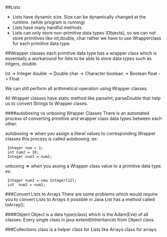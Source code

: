 ##Lists

- Lists have dynamic size. Size can be dynamically changed at the runtime. (while program is running)
- Lists have many handful methods
- Lists can only store non-primitive data types (Objects), so we can not store primitives like int,double, char
rather we have to use Wrapperclass for each primitive data type.


##Wrapper classes
each primitive data type has a wrapper class which is essentially a workaround for lists to be able to store
data types such as Intgers, double.

int -> Integer
double -> Double
char -> Character
boolean -> Boolean
float -> Float


We can still perform all arithmetical operation using Wrapper classes.


All Wrapper classes have static method like parseInt, parseDouble that help us to
convert Strings to Wrapper clases.


####autoboxing vs unboxing Wrapper Classes
There is  an automated process of converting primitive and wrapper class data types 
between each other. 

autoboxing => when you assign a literal values to
corresponding Wrapper classes
this process is called autoboxing.
ex:

     Integer num = 1;
     int num2 = 10;
     Integer num3 = num2;
     
     
unboxing => when you assing a Wrapper class value to a primitive data type.
ex:

     Integer num1 = new Integer(12);
     int  num2 = num1;
     
     
     
###Convert Lists to Arrays
There are some problems which would require you to convert Lists to Arrays
it possible in Java List has a method called toArray();


####Object
Object is a data type(class) which is the Adam(Eve) of all classes. Every single class
in java extend(Inheritance) from Object class. 



###Collections class
is a helper class for Lists like Arrays class for arrays.


     
 
